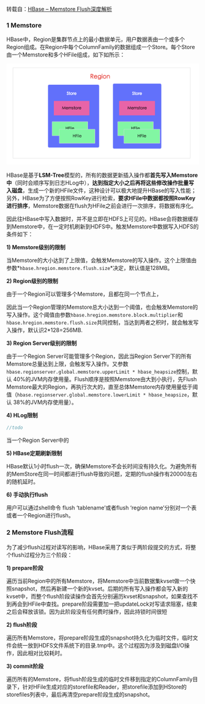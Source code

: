 转载自：[HBase – Memstore Flush深度解析](http://hbasefly.com/2016/03/23/hbase-memstore-flush/)

### 1 Memstore

HBase中，Region是集群节点上的最小数据单元，用户数据表由一个或多个Region组成。在Region中每个ColumnFamily的数据组成一个Store。每个Store由一个Memstore和多个HFile组成，如下如所示：

![region](https://github.com/guluo2016/picture/raw/dev/img/region.png)

HBase是基于**LSM-Tree**模型的，所有的数据更新插入操作都**首先写入Memstore中**（同时会顺序写到日志HLog中），**达到指定大小之后再将这些修改操作批量写入磁盘**，生成一个新的HFile文件，这种设计可以极大地提升HBase的写入性能；另外，HBase为了方便按照RowKey进行检索，**要求HFile中数据都按照RowKey进行排序**，Memstore数据在flush为HFile之前会进行一次排序，将数据有序化。



因此往HBase中写入数据时，并不是立即在HDFS上可见的。HBase会将数据缓存到Memstore中，在一定时机刷新到HDFS中。触发Memstore中数据写入HDFS的条件如下：

**1) Memstore级别的限制**

当Memstore的大小达到了上限值，会触发Memstore的写入操作。这个上限值由参数*`hbase.hregion.memstore.flush.size`*决定，默认值是128MB。

**2) Region级别的限制**

由于一个Region可以管理多个Memstore，且都在同一个节点上，

因此当一个Region管理的Memstore总大小达到一个阈值，也会触发Memstore的写入操作。这个阈值由参数`hbase.hregion.memstore.block.multiplier`和`hbase.hregion.memstore.flush.size`共同控制，当达到两者之积时，就会触发写入操作，默认识2*128=256MB.

**3) Region Server级别的限制**

由于一个Region Server可能管理多个Region，因此当Region Server下的所有Memstore总量达到上限，会触发写入操作。又参数`hbase.regionserver.global.memstore.upperLimit * hbase_heapsize`控制，默认 40%的JVM内存使用量。Flush顺序是按照Memstore由大到小执行，先Flush Memstore最大的Region，再执行次大的，直至总体Memstore内存使用量低于阈值（`hbase.regionserver.global.memstore.lowerLimit * hbase_heapsize`，默认 38%的JVM内存使用量）。

**4) HLog限制**

```java
//todo
```

当一个Region Server中的

**5) HBase定期刷新限制**

HBase默认1小时flush一次，确保Memstore不会长时间没有持久化。为避免所有的MemStore在同一时间都进行flush导致的问题，定期的flush操作有20000左右的随机延时。

**6) 手动执行flush**

用户可以通过shell命令 flush ‘tablename’或者flush ‘region name’分别对一个表或者一个Region进行flush。

### 2 Memstore Flush流程

为了减少flush过程对读写的影响，HBase采用了类似于两阶段提交的方式，将整个flush过程分为三个阶段：

**1)   prepare阶段**

遍历当前Region中的所有Memstore，将Memstore中当前数据集kvset做一个快照snapshot，然后再新建一个新的kvset。后期的所有写入操作都会写入新的kvset中，而整个flush阶段读操作会首先分别遍历kvset和snapshot，如果查找不到再会到HFile中查找。prepare阶段需要加一把updateLock对写请求阻塞，结束之后会释放该锁。因为此阶段没有任何费时操作，因此持锁时间很短

**2) flush阶段**

遍历所有Memstore，将prepare阶段生成的snapshot持久化为临时文件，临时文件会统一放到HDFS文件系统下的目录.tmp中。这个过程因为涉及到磁盘I/O操作，因此相对比较耗时。

**3) commit阶段**

遍历所有的Memstore，将flush阶段生成的临时文件移到指定的ColumnFamily目录下，针对HFile生成对应的storefile和Reader，把storefile添加到HStore的storefiles列表中，最后再清空prepare阶段生成的snapshot。